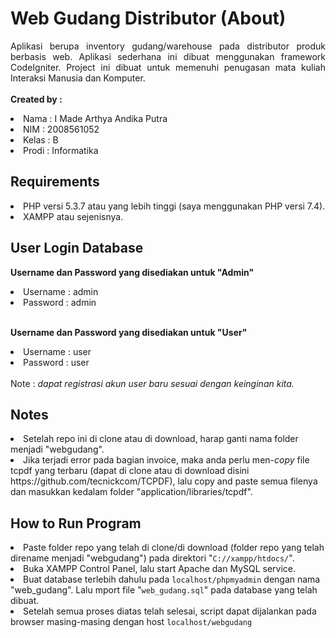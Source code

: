 <h1>Web Gudang Distributor (About)</h1>
<p align="justify">Aplikasi berupa inventory gudang/warehouse pada distributor produk berbasis web. Aplikasi sederhana ini dibuat menggunakan framework CodeIgniter. Project ini dibuat untuk memenuhi penugasan mata kuliah Interaksi Manusia dan Komputer.</br>
  <br><b>Created by :</b>
  <li>Nama  : I Made Arthya Andika Putra</li>
  <li>NIM   : 2008561052</li>
  <li>Kelas : B</li>
  <li>Prodi : Informatika</li>
</p>

<h2>Requirements</h2>
<p align="justify"><li>PHP versi 5.3.7 atau yang lebih tinggi (saya menggunakan PHP versi 7.4).</li>
  <li>XAMPP atau sejenisnya.</li>
</p>

<h2>User Login Database</h2>
<p align="justify"><b>Username dan Password yang disediakan untuk "Admin"</b>
  <li>Username : admin</li>
  <li>Password : admin</li>
  
  <br><b>Username dan Password yang disediakan untuk "User"</b></br>
  <li>Username : user</li>
  <li>Password : user</li>
  <br>Note : <i>dapat registrasi akun user baru sesuai dengan keinginan kita.</i></br>
</p>

<h2>Notes</h2>
<p align="justify"><li>Setelah repo ini di clone atau di download, harap ganti nama folder menjadi "webgudang".</li>
  <li>Jika terjadi error pada bagian invoice, maka anda perlu men-<i>copy</i> file tcpdf yang terbaru (dapat di clone atau di download disini https://github.com/tecnickcom/TCPDF), lalu copy and paste semua filenya dan masukkan kedalam folder "application/libraries/tcpdf".</li>
</p>

<h2>How to Run Program</h2>
<p align="justify"><li>Paste folder repo yang telah di clone/di download (folder repo yang telah direname menjadi "webgudang") pada direktori "<code>C://xampp/htdocs/</code>".</li>
  <li>Buka XAMPP Control Panel, lalu start Apache dan MySQL service.</li>
  <li>Buat database terlebih dahulu pada <code>localhost/phpmyadmin</code> dengan nama "web_gudang". Lalu mport file "<code>web_gudang.sql</code>" pada database yang telah dibuat.</li>
  <li>Setelah semua proses diatas telah selesai, script dapat dijalankan pada browser masing-masing dengan host <code>localhost/webgudang</code></li>
</p>

